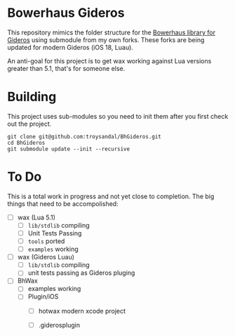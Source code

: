 # Bowerhaus Gideros

This repository mimics the folder structure for the [Bowerhaus library for Gideros](https://github.com/troysandal/BhWax/blob/master/README.md#folder-structure) using submodule from my own forks.  These forks are being updated for modern Gideros (iOS 18, Luau).  

An anti-goal for this project is to get wax working against Lua versions greater than 5.1, that's for someone else.

# Building
This project uses sub-modules so you need to init them after you first check out the project.
```
git clone git@github.com:troysandal/BhGideros.git
cd BhGideros
git submodule update --init --recursive
```

# To Do
This is a total work in progress and not yet close to completion. The big things that need to be accompolished:

- [ ] wax (Lua 5.1)
  - [ ] `lib/stdlib` compiling
  - [ ] Unit Tests Passing
  - [ ] `tools` ported
  - [ ] `examples` working
- [ ] wax (Gideros Luau)
  - [ ] `lib/stdlib` compiling
  - [ ] unit tests passing as Gideros pluging
- [ ] BhWax
  - [ ] examples working
  - [ ] Plugin/iOS 
    - [ ] hotwax modern xcode project
    - [ ] .giderosplugin

